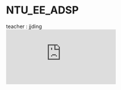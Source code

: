 # NTU_EE_ADSP
teacher : jjding\
![pdf](https://github.com/dicky1031/NTU_EE_ADSP/blob/main/hw1/ADSP_HW1.pdf)
